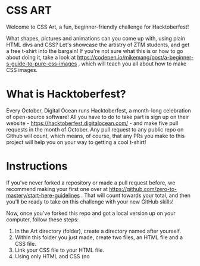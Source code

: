 # CSS ART
Welcome to CSS Art, a fun, beginner-friendly challenge for Hacktoberfest!

What shapes, pictures and animations can you come up with, using plain HTML divs and CSS? Let's showcase the artistry of ZTM students, and get a free t-shirt into the bargain!
If you're not sure what this is or how to go about doing it, take a look at  https://codepen.io/mikemang/post/a-beginner-s-guide-to-pure-css-images , which will teach you all about how to make CSS images.

# What is Hacktoberfest?
Every October, Digital Ocean runs Hacktoberfest, a month-long celebration of open-source software! All you have to do to take part is sign up on their website - https://hacktoberfest.digitalocean.com/ - and make five pull requests in the month of October. Any pull request to any public repo on Github will count, which means, of course, that any PRs you make to this project will help you on your way to getting a cool t-shirt!

# Instructions
If you've never forked a repository or made a pull request before, we recommend making your first one over at https://github.com/zero-to-mastery/start-here-guidelines . That will count towards your total, and then you'll be ready to take on this challenge with your new GitHub skills!

Now, once you've forked this repo and got a local version up on your computer, follow these steps:

1. In the Art directory (folder), create a directory named after yourself.
2. Within this folder you just made, create two files, an HTML file and a CSS file.
3. Link your CSS file to your HTML file.
4. Using only HTML and CSS (no <script> allowed!!), create a work of art! It can be as simple or as complex as you like.
5. Take a screenshot of your finished work! Try to crop it so that it looks good as a smallish image. Save this in your directory, together with your html and css files.
6. Go to the root index.html. You will see a `<div>` that has a class of 'card'. Here is the first example:

```
  <div class='card'>
        <a href='./Art/joy/robot.html' target='_blank'>
          <p class='project-name'>Robot friend</p>
          <img src='./Art/joy/robot.png' alt='robot'/>
        </a>
        <p class='author'>by
          <a href="https://github.com/royranger" target="_blank">Joy</a>
        </p>
  </div>

```
7. Copy this div and change the link hrefs, image srcs, and text within the p tags to reference the directory and files that you just made, as well as the name of your project. And in the 'author' section, put your name and include a link to your GitHub. Add your 'card' div to the list in index.html. Make sure it is within the 'container' div.
8. Save everything, and commit to your repo.
9. Make a pull request!

And congratulations! You're all done. Have fun!
